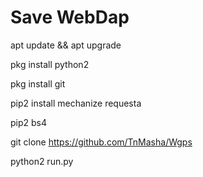 # Save WebDap
apt update && apt upgrade

pkg install python2

pkg install git

pip2 install mechanize requesta

pip2 bs4

git clone https://github.com/TnMasha/Wgps

python2 run.py


